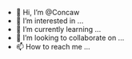 - 👋 Hi, I’m @Concaw
- 👀 I’m interested in ...
- 🌱 I’m currently learning ...
- 💞️ I’m looking to collaborate on ...
- 📫 How to reach me ...

<!---
Concaw/Concaw is a ✨ special ✨ repository because its `README.md` (this file) appears on your GitHub profile.
You can click the Preview link to take a look at your changes.
--->
